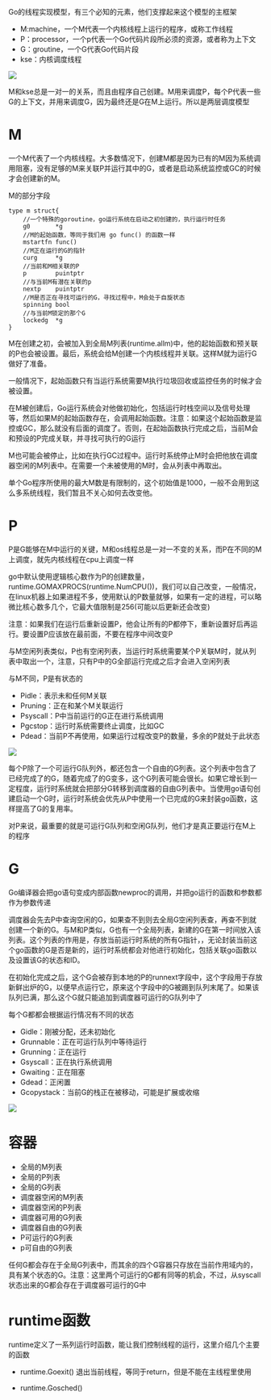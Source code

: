 Go的线程实现模型，有三个必知的元素，他们支撑起来这个模型的主框架

- M:machine，一个M代表一个内核线程上运行的程序，或称工作线程
- P：processor，一个p代表一个Go代码片段所必须的资源，或者称为上下文
- G：groutine，一个G代表Go代码片段
- kse：内核调度线程

![](img/1.png)

M和kse总是一对一的关系，而且由程序自己创建。M用来调度P，每个P代表一些G的上下文，并用来调度G，因为最终还是G在M上运行。所以是两层调度模型

# M
一个M代表了一个内核线程。大多数情况下，创建M都是因为已有的M因为系统调用阻塞，没有足够的M来关联P并运行其中的G，或者是启动系统监控或GC的时候才会创建新的M。


M的部分字段
```
type m struct{
    //一个特殊的goroutine，go运行系统在启动之初创建的，执行运行时任务
    g0       *g
    //M的起始函数，等同于我们用 go func() 的函数一样
    mstartfn func()
    //M正在运行的G的指针
    curg     *g
    //当前和M相关联的P
    p        puintptr
    //与当前M有潜在关联的p
    nextp    puintptr
    //M是否正在寻找可运行的G，寻找过程中，M会处于自旋状态
    spinning bool
    //与当前M锁定的那个G
    lockedg  *g
}

```

M在创建之初，会被加入到全局M列表(runtime.allm)中，他的起始函数和预关联的P也会被设置。最后，系统会给M创建一个内核线程并关联。这样M就为运行G做好了准备。

一般情况下，起始函数只有当运行系统需要M执行垃圾回收或监控任务的时候才会被设置。

在M被创建后，Go运行系统会对他做初始化，包括运行时栈空间以及信号处理等，然后如果M的起始函数存在，会调用起始函数。注意：如果这个起始函数是监控或GC，那么就没有后面的调度了。否则，在起始函数执行完成之后，当前M会和预设的P完成关联，并寻找可执行的G运行

M也可能会被停止，比如在执行GC过程中。运行时系统停止M时会把他放在调度器空闲的M列表中。在需要一个未被使用的M时，会从列表中再取出。

单个Go程序所使用的最大M数是有限制的，这个初始值是1000，一般不会用到这么多系统线程，我们暂且不关心如何去改变他。

# P
P是G能够在M中运行的关键，M和os线程总是一对一不变的关系，而P在不同的M上调度，就先内核线程在cpu上调度一样

go中默认使用逻辑核心数作为P的创建数量，	runtime.GOMAXPROCS(runtime.NumCPU())，我们可以自己改变，一般情况，在linux机器上如果进程不多，使用默认的P数量就够，如果有一定的进程，可以略微比核心数多几个，它最大值限制是256(可能以后更新还会改变)

注意：如果我们在运行后重新设置P，他会让所有的P都停下，重新设置好后再运行。要设置P应该放在最前面，不要在程序中间改变P

与M空闲列表类似，P也有空闲列表，当运行时系统需要某个P关联M时，就从列表中取出一个，注意，只有P中的G全部运行完成之后才会进入空闲列表

与M不同，P是有状态的

- Pidle：表示未和任何M关联
- Pruning：正在和某个M关联运行
- Psyscall：P中当前运行的G正在进行系统调用
- Pgcstop：运行时系统需要终止调度，比如GC
- Pdead：当前P不再使用，如果运行过程改变P的数量，多余的P就处于此状态

![](img/2.png)

每个P除了一个可运行G队列外，都还包含一个自由的G列表。这个列表中包含了已经完成了的G，随着完成了的G变多，这个G列表可能会很长。如果它增长到一定程度，运行时系统就会把部分G转移到调度器的自由G列表中。当使用go语句创建启动一个G时，运行时系统会优先从P中使用一个已完成的G来封装go函数，这样提高了G的复用率。

对P来说，最重要的就是可运行G队列和空闲G队列，他们才是真正要运行在M上的程序

# G
Go编译器会把go语句变成内部函数newproc的调用，并把go运行的函数和参数都作为参数传递

调度器会先去P中查询空闲的G，如果查不到则去全局G空闲列表查，再查不到就创建一个新的G。与M和P类似，G也有一个全局列表，新建的G在第一时间放入该列表。这个列表的作用是，存放当前运行时系统的所有G指针，，无论封装当前这个go函数的G是否是新的，运行时系统都会对他进行初始化，包括关联go函数以及设置该G的状态和ID。

在初始化完成之后，这个G会被存到本地的P的runnext字段中，这个字段用于存放新鲜出炉的G，以便早点运行它，原来这个字段中的G被踢到队列末尾了。如果该队列已满，那么这个G就只能追加到调度器可运行的G队列中了


每个G都都会根据运行情况有不同的状态
- Gidle：刚被分配，还未初始化
- Grunnable：正在可运行队列中等待运行
- Grunning：正在运行
- Gsyscall：正在执行系统调用
- Gwaiting：正在阻塞
- Gdead：正闲置
- Gcopystack：当前G的栈正在被移动，可能是扩展或收缩

![](img/3.png)

# 容器

- 全局的M列表
- 全局的P列表
- 全局的G列表
- 调度器空闲的M列表
- 调度器空闲的P列表
- 调度器可用的G列表
- 调度器自由的G列表
- P可运行的G列表
- p可自由的G列表

任何G都会存在于全局G列表中，而其余的四个G容器只存放在当前作用域内的，具有某个状态的G。注意：这里两个可运行的G都有同等的机会，不过，从syscall状态出来的G都会存在于调度器可运行的G中

# runtime函数
runtime定义了一系列运行时函数，能让我们控制线程的运行，这里介绍几个主要的函数

- runtime.Goexit()
退出当前线程，等同于return，但是不能在主线程里使用

- runtime.Gosched()
